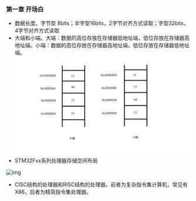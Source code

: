 ### 第一章 开场白

- 数据长度。字节型 8bits；半字型16bits，2字节对齐方式读取；字型32bits，4字节对齐方式读取
- 大端和小端。大端：数据的高位存放在存储器低地址端，低位存放在存储器高地址端。小端：数据的高位存放在存储器高地址端，低位存放在存储器低地址端。![1.png](https://github.com/logo-Q/typora-picture/blob/main/1.png?raw=true)
- STM32Fxx系列处理器存储空间布局

<img src="http://upload.semidata.info/sns.eefocus.com/st/article/media/2016/07/13/332637.jpg" alt="img"  />

- CISC结构的处理器和RISC结构的处理器。前者为复杂指令集计算机，常见有X86，后者为精简指令集处理器。